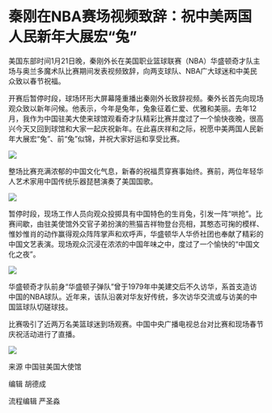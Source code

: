 # 秦刚在NBA赛场视频致辞：祝中美两国人民新年大展宏“兔”

美国东部时间1月21日晚，秦刚外长在美国职业篮球联赛（NBA）华盛顿奇才队主场与奥兰多魔术队比赛期间发表视频致辞，向两支球队、NBA广大球迷和中美民众致以春节祝福。

开赛后暂停时段，球场环形大屏幕隆重播出秦刚外长致辞视频。秦外长首先向现场观众致以新年问候。他表示，今年是兔年，兔象征着仁爱、优雅和美丽。去年12月，我作为中国驻美大使来球馆观看奇才队精彩比赛并度过了一个愉快夜晚，很高兴今天又回到球馆和大家一起庆祝新年。在此喜庆祥和之际，祝愿中美两国人民新年大展宏“兔”、前“兔”似锦，并祝大家好运和享受比赛。

![](https://inews.gtimg.com/newsapp_bt/0/15623782631/1000)

整场比赛充满浓郁的中国文化气息，新春的祝福贯穿赛事始终。赛前，两位年轻华人艺术家用中国传统乐器琵琶演奏了美国国歌。

![](https://inews.gtimg.com/newsapp_bt/0/15623782633/1000)

暂停时段，现场工作人员向观众投掷具有中国特色的生肖兔，引发一阵“哄抢”。比赛间歇，由驻美使馆外交官子弟扮演的熊猫吉祥物登台亮相，其憨态可掬的模样、惟妙惟肖的动作赢得观众阵阵掌声和欢呼声，华盛顿华人华侨社团也奉献了精彩的中国文艺表演。现场观众沉浸在浓浓的中国年味之中，度过了一个愉快的“中国文化之夜”。

![](https://inews.gtimg.com/newsapp_bt/0/15623782630/1000)

华盛顿奇才队前身“华盛顿子弹队”曾于1979年中美建交后不久访华，系首支造访中国的NBA球队。近年来，该队沿袭对华友好传统，多次访华交流或与访美的中国篮球队切磋球技。

比赛吸引了近两万名美篮球迷到场观赛。中国中央广播电视总台对比赛和现场春节庆祝活动进行了直播。

![](https://inews.gtimg.com/newsapp_bt/0/15623782634/1000)

来源 中国驻美国大使馆

编辑 胡德成

流程编辑 严圣淼

